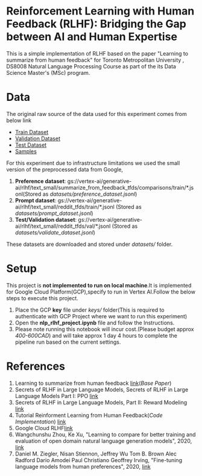# Reinforcement Learning with Human Feedback (RLHF): Bridging the Gap between AI and Human Expertise

This is a simple implementation of RLHF based on the  paper "Learning to summarize from human feedback" for Toronto Metropolitan University , DS8008 Natural Language Processing Course as part of the its Data Science Master's (MSc) program.

# Data

The original raw source of the data used for this experiment comes from below link

* [Train Dataset](https://openaipublic.blob.core.windows.net/summarize-from-feedback/datasets/tldr_3_filtered/train.jsonl)
* [Validation Dataset](https://openaipublic.blob.core.windows.net/summarize-from-feedback/datasets/tldr_3_filtered/valid.jsonl)
* [Test Dataset](https://openaipublic.blob.core.windows.net/summarize-from-feedback/datasets/tldr_3_filtered/test.jsonl)
* [Samples](https://openaipublic.blob.core.windows.net/summarize-from-feedback/datasets/tldr_3_filtered/samples.txt)

For this experiment due to infrastructure limitations we used the small version of the preprocessed data from Google,

1. **Preference dataset**: gs://vertex-ai/generative-ai/rlhf/text_small/summarize_from_feedback_tfds/comparisons/train/*.jsonl(Stored as *datasets/preference_dataset.jsonl*)
2. **Prompt dataset**: gs://vertex-ai/generative-ai/rlhf/text_small/reddit_tfds/train/*.jsonl (Stored as *datasets/prompt_dataset.jsonl*)
3. **Test/Validation dataset**: gs://vertex-ai/generative-ai/rlhf/text_small/reddit_tfds/val/*.jsonl (Stored as *datasets/validate_dataset.jsonl*)

These datasets are downloaded and stored under *datasets/* folder.

# Setup

This project is **not implemented to run on local machine**.It is implemented for Google Cloud Platform(GCP),specify to run in Vertex AI.Follow the below steps to execute this project.

1. Place the GCP **key** file under *keys/* folder(This is required to authenticate with GCP Project where we want to run this experiment)
2. Open the **nlp_rlhf_project.ipynb** file and follow the Instructions.
3. Please note running this notebook will incur cost.(Please budget approx *400-600CAD*) and will take approx 1 day 4 hours to complete the pipeline run based on the current settings. 


# References

1. Learning to summarize from human feedback [link](https://arxiv.org/abs/2009.01325)(*Base Paper*)
2. Secrets of RLHF in Large Language Models, Secrets of RLHF in Large Language Models Part I: PPO [link]( https://arxiv.org/pdf/2307.04964.pdf)
3. Secrets of RLHF in Large Language Models, Part II: Reward Modeling [link](https://arxiv.org/pdf/2401.06080.pdf)
4. Tutorial Reinforment Learning from Human Feedback(*Code Implementation*) [link](https://learn.deeplearning.ai/reinforcement-learning-from-human-feedback)
5. Google Cloud RLHF[link](https://cloud.google.com/vertex-ai/generative-ai/docs/models/tune-text-models-rlhf)
6. Wangchunshu Zhou, Ke Xu, "Learning to compare for better training and evaluation of open domain natural language generation models", 2020, [link](https://arxiv.org/pdf/2002.05058.pdf)
7. Daniel M. Ziegler, Nisan Stiennon, Jeffrey Wu Tom B. Brown Alec Radford Dario Amodei Paul Christiano Geoffrey Irving, "Fine-tuning language models from human preferences", 2020, [link](https://arxiv.org/pdf/1909.08593.pdf)
   

   
